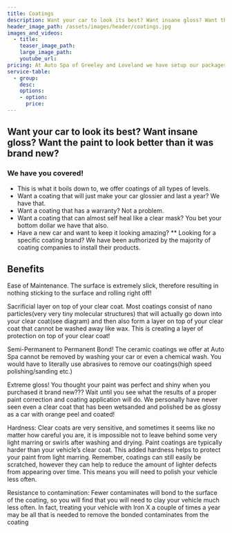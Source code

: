 ```yaml
---
title: Coatings
description: Want your car to look its best? Want insane gloss? Want the paint to look better than it was brand new? We have you covered.
header_image_path: /assets/images/header/coatings.jpg
images_and_videos:
  - title:
    teaser_image_path: 
    large_image_path: 
    youtube_url:
pricing: At Auto Spa of Greeley and Loveland we have setup our packages and options to try our best to meet everyone’s requirements and needs when it comes to a vehicle coating. We have packages available ranging from a 1 year coating at $299 to a lifetime or even a self healing coating for $2999(depending on vehicle). It’s always best to call or stop in the shop to discuss options and pricing.
service-table:
  - group:  
    desc:
    options:
    - option:
      price:
---
```


## Want your car to look its best? Want insane gloss? Want the paint to look better than it was brand new? 
### We have you covered! 

* This is what it boils down to, we offer coatings of all types of levels. 
* Want a coating that will just make your car glossier and last a year? We have that. 
* Want a coating that has a warranty? Not a problem. 
* Want a coating that can almost self heal like a clear mask? You bet your bottom dollar we have that also. 
* Have a new car and want to keep it looking amazing?
** Looking for a specific coating brand? We have been authorized by the majority of coating companies to install their products.


## Benefits
Ease of Maintenance. The surface is extremely slick, therefore resulting in nothing sticking to the surface and rolling right off!

Sacrificial layer on top of your clear coat. Most coatings consist of nano particles(very very tiny molecular structures) that will actually go down into your clear coat(see diagram) and then also form a layer on top of your clear coat that cannot be washed away like wax. This is creating a layer of protection on top of your clear coat!

Semi-Permanent to Permanent Bond! The ceramic coatings we offer at Auto Spa cannot be removed by washing your car or even a chemical wash. You would have to literally use abrasives to remove our coatings(high speed polishing/sanding etc.)

Extreme gloss! You thought your paint was perfect and shiny when you purchased it brand new??? Wait until you see what the results of a proper paint correction and coating application will do. We personally have never seen even a clear coat that has been wetsanded and polished be as glossy as a car with orange peel and coated!

Hardness: Clear coats are very sensitive, and sometimes it seems like no matter how careful you are, it is impossible not to leave behind some very light marring or swirls after washing and drying.  Paint coatings are typically harder than your vehicle’s clear coat. This added hardness helps to protect your paint from light marring.  Remember, coatings can still easily be scratched, however they can help to reduce the amount of lighter defects from appearing over time.  This means you will need to polish your vehicle less often.

Resistance to contamination: Fewer contaminates will bond to the surface of the coating, so you will find that you will need to clay your vehicle much less often.  In fact, treating your vehicle with Iron X a couple of times a year may be all that is needed to remove the bonded contaminates from the coating
